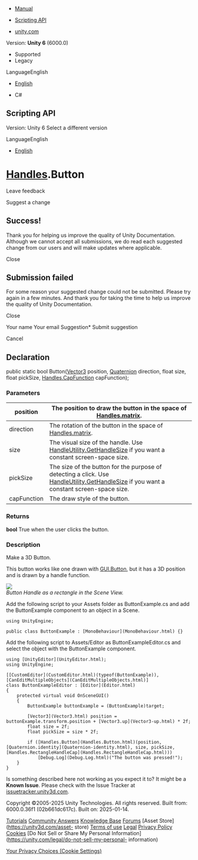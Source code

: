 [ ]()

  * [Manual](../Manual/index.html)
  * [Scripting API](../ScriptReference/index.html)

  * [unity.com](https://unity.com/)

Version: **Unity 6** (6000.0)

  * Supported
  * Legacy

LanguageEnglish

  * [English]()

  * C#

[ ](https://docs.unity3d.com)

## Scripting API

Version: Unity 6 Select a different version

LanguageEnglish

  * [English]()

#  [Handles](Handles.html).Button

Leave feedback

Suggest a change

## Success!

Thank you for helping us improve the quality of Unity Documentation. Although
we cannot accept all submissions, we do read each suggested change from our
users and will make updates where applicable.

Close

## Submission failed

For some reason your suggested change could not be submitted. Please <a>try
again</a> in a few minutes. And thank you for taking the time to help us
improve the quality of Unity Documentation.

Close

Your name Your email Suggestion* Submit suggestion

Cancel

[ ]()

## Declaration

public static bool Button([Vector3](Vector3.html) position,
[Quaternion](Quaternion.html) direction, float size, float pickSize,
[Handles.CapFunction](Handles.CapFunction.html) capFunction);

### Parameters

position | The position to draw the button in the space of [Handles.matrix](Handles-matrix.html).  
---|---  
direction | The rotation of the button in the space of [Handles.matrix](Handles-matrix.html).  
size | The visual size of the handle. Use [HandleUtility.GetHandleSize](HandleUtility.GetHandleSize.html) if you want a constant screen-space size.  
pickSize | The size of the button for the purpose of detecting a click. Use [HandleUtility.GetHandleSize](HandleUtility.GetHandleSize.html) if you want a constant screen-space size.  
capFunction | The draw style of the button.  
  
### Returns

**bool** True when the user clicks the button.

### Description

Make a 3D Button.

This button works like one drawn with [GUI.Button](GUI.Button.html), but it
has a 3D position and is drawn by a handle function.  
  
![](../StaticFiles/ScriptRefImages/ButtonHandle.png)  
_Button Handle as a rectangle in the Scene View._  
  
Add the following script to your Assets folder as ButtonExample.cs and add the
ButtonExample component to an object in a Scene.

    
    
    using UnityEngine;  
      
    public class ButtonExample : [MonoBehaviour](MonoBehaviour.html) {}
    

Add the following script to Assets/Editor as ButtonExampleEditor.cs and select
the object with the ButtonExample component.

    
    
    using [UnityEditor](UnityEditor.html);
    using UnityEngine;  
      
    [[CustomEditor](CustomEditor.html)(typeof(ButtonExample)), [CanEditMultipleObjects](CanEditMultipleObjects.html)]
    class ButtonExampleEditor : [Editor](Editor.html)
    {
        protected virtual void OnSceneGUI()
        {
            ButtonExample buttonExample = (ButtonExample)target;  
      
            [Vector3](Vector3.html) position = buttonExample.transform.position + [Vector3.up](Vector3-up.html) * 2f;
            float size = 2f;
            float pickSize = size * 2f;  
      
            if ([Handles.Button](Handles.Button.html)(position, [Quaternion.identity](Quaternion-identity.html), size, pickSize, [Handles.RectangleHandleCap](Handles.RectangleHandleCap.html)))
                [Debug.Log](Debug.Log.html)("The button was pressed!");
        }
    }
    

Is something described here not working as you expect it to? It might be a
**Known Issue**. Please check with the Issue Tracker at
[issuetracker.unity3d.com](https://issuetracker.unity3d.com).

Copyright ©2005-2025 Unity Technologies. All rights reserved. Built from:
6000.0.36f1 (02b661dc617c). Built on: 2025-01-14.

[Tutorials](https://unity3d.com/learn) [Community
Answers](https://answers.unity3d.com) [Knowledge
Base](https://support.unity3d.com/hc/en-us)
[Forums](https://forum.unity3d.com) [Asset Store](https://unity3d.com/asset-
store) [Terms of use](https://docs.unity3d.com/Manual/TermsOfUse.html)
[Legal](https://unity.com/legal) [Privacy
Policy](https://unity.com/legal/privacy-policy)
[Cookies](https://unity.com/legal/cookie-policy) [Do Not Sell or Share My
Personal Information](https://unity.com/legal/do-not-sell-my-personal-
information)

[Your Privacy Choices (Cookie Settings)](javascript:void\(0\);)

